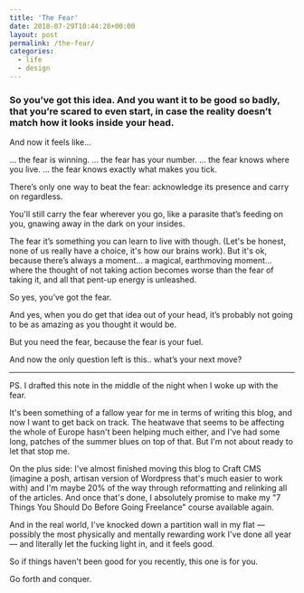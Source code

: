 ```yaml
---
title: 'The Fear'
date: 2018-07-29T10:44:28+00:00
layout: post
permalink: /the-fear/
categories:
  - life
  - design
---
```


<h3>So you’ve got this idea. And you want it to be good so badly, that you’re scared to even start, in case the reality doesn’t match how it looks inside your head.</h3>

And now it feels like…

… the fear is winning.
… the fear has your number.
… the fear knows where you live.
… the fear knows exactly what makes you tick.

There’s only one way to beat the fear: acknowledge its presence and carry on regardless.

You'll still carry the fear wherever you go, like a parasite that’s feeding on you, gnawing away in the dark on your insides.

The fear it’s something you can learn to live with though. (Let's be honest, none of us really have a choice, it's how our brains work). But it's ok, because there’s always a moment... a magical, earthmoving moment... where the thought of not taking action becomes worse than the fear of taking it, and all that pent-up energy is unleashed.

So yes, you’ve got the fear.

And yes, when you do get that idea out of your head, it’s probably not going to be as amazing as you thought it would be.

But you need the fear, because the fear is your fuel.

And now the only question left is this.. what’s your next move?

----

PS. I drafted this note in the middle of the night when I woke up with the fear.

It's been something of a fallow year for me in terms of writing this blog, and now I want to get back on track. The heatwave that seems to be affecting the whole of Europe hasn't been helping much either, and I've had some long, patches of the summer blues on top of that. But I'm not about ready to let that stop me.

On the plus side: I've almost finished moving this blog to Craft CMS (imagine a posh, artisan version of Wordpress that's much easier to work with) and I'm maybe 20% of the way through reformatting and relinking all of the articles. And once that's done, I absolutely promise to make my "7 Things You Should Do Before Going Freelance" course available again.

And in the real world, I've knocked down a partition wall in my flat — possibly the most physically and mentally rewarding work I've done all year — and literally let the fucking light in, and it feels good.

So if things haven't been good for you recently, this one is for you.

Go forth and conquer.
